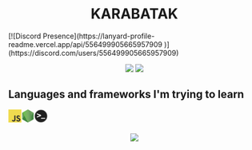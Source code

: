 <h1 align="center"> KARABATAK</h1>
  [![Discord Presence](https://lanyard-profile-readme.vercel.app/api/556499905665957909
                            )](https://discord.com/users/556499905665957909)
<p align="center">
 <a href="https://discord.com/users/556499905665957909" target"blank_"><img src="https://img.shields.io/badge/Discord%20-7289DA.svg?&style=for-the-badge&logo=discord&logoColor=white"></a>
  <a href="https://github.com/KARABATAKdev" target"blank_"><img src="https://img.shields.io/badge/GitHub%20-191717.svg?&style=for-the-badge&logo=github&logoColor=white"></a>
  

  
 ## Languages ​​and frameworks I'm trying to learn

<img align="left" alt="JavaScript" width="26px" src="https://raw.githubusercontent.com/github/explore/80688e429a7d4ef2fca1e82350fe8e3517d3494d/topics/javascript/javascript.png" />
<img align="left" alt="Node.js" width="26px" src="https://raw.githubusercontent.com/github/explore/80688e429a7d4ef2fca1e82350fe8e3517d3494d/topics/nodejs/nodejs.png" />
<img align="left" alt="Terminal" width="26px" src="https://raw.githubusercontent.com/github/explore/80688e429a7d4ef2fca1e82350fe8e3517d3494d/topics/terminal/terminal.png" />

</br>


##
<span> 
 <p align="center">
  <img align="center" src="https://github-readme-stats.vercel.app/api?username=KARABATAKdev&show_icons=true&theme=radical" width="%100" height="200px"
</p>
</span>
